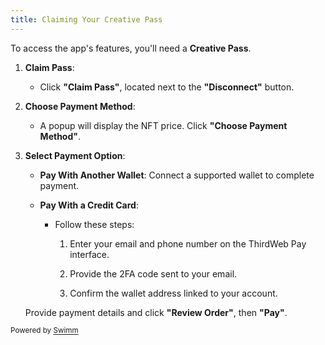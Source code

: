 ```yaml
---
title: Claiming Your Creative Pass
---
```


To access the app's features, you'll need a **Creative Pass**.

1. **Claim Pass**:

   - Click **"Claim Pass"**, located next to the **"Disconnect"** button.

2. **Choose Payment Method**:

   - A popup will display the NFT price. Click **"Choose Payment Method"**.

3. **Select Payment Option**:

   - **Pay With Another Wallet**: Connect a supported wallet to complete payment.

   - **Pay With a Credit Card**:

     - Follow these steps:

       1. Enter your email and phone number on the ThirdWeb Pay interface.

       2. Provide the 2FA code sent to your email.

       3. Confirm the wallet address linked to your account.

   Provide payment details and click **"Review Order"**, then **"Pay"**.

<SwmMeta version="3.0.0" repo-id="Z2l0aHViJTNBJTNBY3J0djMlM0ElM0FjcmVhdGl2ZXBsYXRmb3Jt" repo-name="crtv3"><sup>Powered by [Swimm](https://app.swimm.io/)</sup></SwmMeta>
